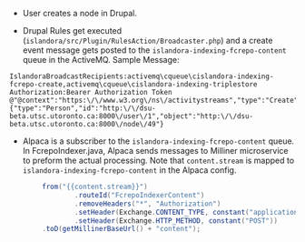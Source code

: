 * User creates a node in Drupal.

* Drupal Rules get executed (`islandora/src/Plugin/RulesAction/Broadcaster.php`) and a create event message gets posted to  the `islandora-indexing-fcrepo-content` queue in the ActiveMQ.  Sample Message:
```
IslandoraBroadcastRecipients:activemq\cqueue\cislandora-indexing-fcrepo-create,activemq\cqueue\cislandora-indexing-triplestore Authorization:Bearer Authorization Token @"@context":"https:\/\/www.w3.org\/ns\/activitystreams","type":"Create","actor":{"type":"Person","id":"http:\/\/dsu-beta.utsc.utoronto.ca:8000\/user\/1","object":"http:\/\/dsu-beta.utsc.utoronto.ca:8000\/node\/49"}
```

* Alpaca is a subscriber to the `islandora-indexing-fcrepo-content` queue.  In FcrepoIndexer.java, Alpaca sends messages to Milliner microservice to preform the actual processing. Note that `content.stream` is mapped to `islandora-indexing-fcrepo-content` in the Alpaca config.

```java
        from("{{content.stream}}")
                .routeId("FcrepoIndexerContent")
                .removeHeaders("*", "Authorization")
                .setHeader(Exchange.CONTENT_TYPE, constant("application/ld+json"))
                .setHeader(Exchange.HTTP_METHOD, constant("POST"))
        .toD(getMillinerBaseUrl() + "content");
```

